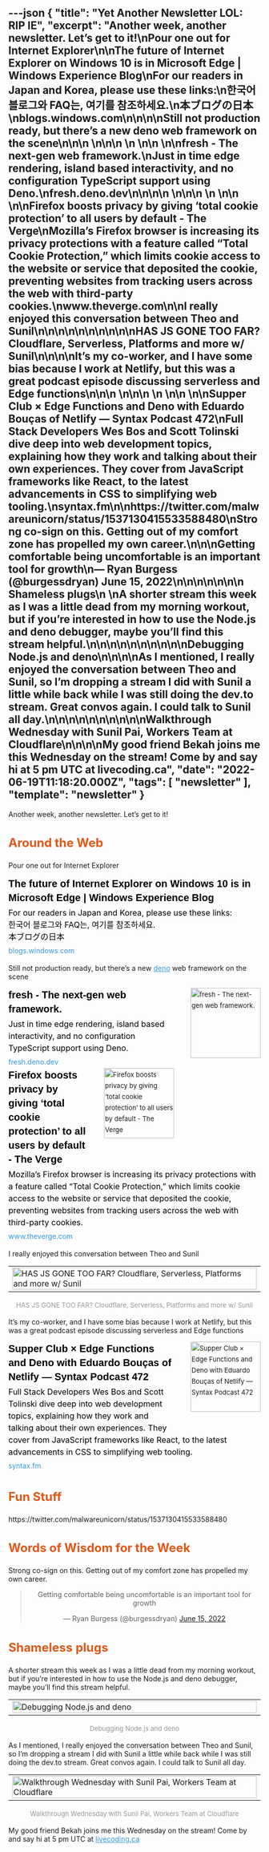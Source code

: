 ---json
{
  "title": "Yet Another Newsletter LOL: RIP IE",
  "excerpt": "Another week, another newsletter. Let’s get to it!\nPour one out for Internet Explorer\n\nThe future of Internet Explorer on Windows 10 is in Microsoft Edge | Windows Experience Blog\nFor our readers in Japan and Korea, please use these links:\n한국어 블로그와 FAQ는, 여기를 참조하세요.\n本ブログの日本\nblogs.windows.com\n\n\n\nStill not production ready, but there’s a new deno web framework on the scene\n\n\n          \n\n\n \n          \n\n          \n\nfresh - The next-gen web framework.\nJust in time edge rendering, island based interactivity, and no configuration TypeScript support using Deno.\nfresh.deno.dev\n\n\n\n          \n\n\n \n          \n\n          \n\nFirefox boosts privacy by giving ‘total cookie protection’ to all users by default - The Verge\nMozilla’s Firefox browser is increasing its privacy protections with a feature called “Total Cookie Protection,” which limits cookie access to the website or service that deposited the cookie, preventing websites from tracking users across the web with third-party cookies.\nwww.theverge.com\n\nI really enjoyed this conversation between Theo and Sunil\n\n\n\n\n\n\n\n\n\nHAS JS GONE TOO FAR? Cloudflare, Serverless, Platforms and more w/ Sunil\n\n\n\nIt’s my co-worker, and I have some bias because I work at Netlify, but this was a great podcast episode discussing serverless and Edge functions\n\n\n          \n\n\n \n          \n\n          \n\nSupper Club × Edge Functions and Deno with Eduardo Bouças of Netlify — Syntax Podcast 472\nFull Stack Developers Wes Bos and Scott Tolinski dive deep into web development topics, explaining how they work and talking about their own experiences. They cover from JavaScript frameworks like React, to the latest advancements in CSS to simplifying web tooling.\nsyntax.fm\n\nhttps://twitter.com/malwareunicorn/status/1537130415533588480\nStrong co-sign on this. Getting out of my comfort zone has propelled my own career.\n\n\nGetting comfortable being uncomfortable is an important tool for growth\n— Ryan Burgess (@burgessdryan) June 15, 2022\n\n\n\n\n\n\n      Shameless plugs\n    \nA shorter stream this week as I was a little dead from my morning workout, but if you’re interested in how to use the Node.js and deno debugger, maybe you’ll find this stream helpful.\n\n\n\n\n\n\n\n\n\nDebugging Node.js and deno\n\n\n\nAs I mentioned, I really enjoyed the conversation between Theo and Sunil, so I’m dropping a stream I did with Sunil a little while back while I was still doing the dev.to stream. Great convos again. I could talk to Sunil all day.\n\n\n\n\n\n\n\n\n\nWalkthrough Wednesday with Sunil Pai, Workers Team at Cloudflare\n\n\n\nMy good friend Bekah joins me this Wednesday on the stream! Come by and say hi at 5 pm UTC at livecoding.ca",
  "date": "2022-06-19T11:18:20.000Z",
  "tags": [
    "newsletter"
  ],
  "template": "newsletter"
}
---

<p>Another week, another newsletter. Let’s get to it!</p>

<h2 class="header-text" style="cursor:auto;color:#030A10;font-family:-apple-system,BlinkMacSystemFont,'Segoe UI',Helvetica,sans-serif;font-size:24px;font-weight:700;line-height:32px;text-align:left;color: #E15718;">
      Around the Web
    </h2>

<p>Pour one out for Internet Explorer</p>

<tbody><tr><td align="left" style="word-break:break-word;font-size:0px;padding:0px;"><div>
<div class="link-title" style="padding-bottom: 4px;font-weight:700;font-family:Helvetica,-apple-system,BlinkMacSystemFont,Segoe UI,sans-serif;color: #000000;font-size:20px;line-height:28px;"><a href="https://blogs.windows.com/windowsexperience/2021/05/19/the-future-of-internet-explorer-on-windows-10-is-in-microsoft-edge/?utm_campaign=Yet%20Another%20Newsletter%20LOL&amp;utm_medium=email&amp;utm_source=Revue%20newsletter" style="color: #000000;text-decoration: none;" target="_blank">The future of Internet Explorer on Windows 10 is in Microsoft Edge | Windows Experience Blog</a></div>
<div class="serif small-text link-description" style="padding-bottom: 4px;font-family:-apple-system,BlinkMacSystemFont,'Segoe UI',Helvetica,sans-serif;font-weight:400;font-size:16px;line-height:24px;color: #000000;"><div class="revue-p" style="margin:0;">For our readers in Japan and Korea, please use these links:</div>
<div class="revue-p" style="margin:0;">한국어 블로그와 FAQ는, 여기를 참조하세요.</div>
<div class="revue-p" style="margin:0;">本ブログの日本</div>
</div>
<div class="link-url" style="font-family:-apple-system,BlinkMacSystemFont,'Segoe UI',Helvetica,sans-serif;font-weight:400;font-size:14px;line-height:24px;"><a href="https://blogs.windows.com/windowsexperience/2021/05/19/the-future-of-internet-explorer-on-windows-10-is-in-microsoft-edge/?utm_campaign=Yet%20Another%20Newsletter%20LOL&amp;utm_medium=email&amp;utm_source=Revue%20newsletter" style="color: #3498DB;text-decoration:none;font-weight:400;" target="_blank">blogs.windows.com</a></div>
</div></td></tr></tbody>

<p>Still not production ready, but there’s a new <a href="https://deno.land?utm_campaign=Yet%20Another%20Newsletter%20LOL&amp;utm_medium=email&amp;utm_source=Revue%20newsletter" style="color:#3498DB;text-decoration:underline;" target="_blank">deno</a> web framework on the scene</p>

<tr><td align="left" style="word-break:break-word;font-size:0px;padding:0px;"><div style="cursor:auto;color:#3B424B;font-family:-apple-system,BlinkMacSystemFont,'Segoe UI',Helvetica,sans-serif;font-size:13px;font-weight: 400;line-height:22px;text-align:left;">
<!--[if mso]>
          <table border="0" cellpadding="0" cellspacing="0" width="140" align="right" style="width:140px;"><tr><td style="padding:0 0 30px 30px;">
          <![endif]-->
<a href="https://fresh.deno.dev/?utm_campaign=Yet%20Another%20Newsletter%20LOL&amp;utm_medium=email&amp;utm_source=Revue%20newsletter" style="text-decoration: none;" target="_blank">
<img align="right" alt="fresh - The next-gen web framework." class="link-image" height="140" src="https://s3.amazonaws.com/revue/items/images/016/432/056/thumb/home-og.png?1655342866" style="padding-left: 30px; padding-bottom: 36px;border:none;border-radius:0;outline:none;text-decoration:none;" width="140"/>
</a> <!--[if mso]>
          </td></tr></table>
          <![endif]-->
<div>
<div class="link-title" style="padding-bottom: 4px;font-weight:700;font-family:Helvetica,-apple-system,BlinkMacSystemFont,Segoe UI,sans-serif;color: #000000;font-size:20px;line-height:28px;"><a href="https://fresh.deno.dev/?utm_campaign=Yet%20Another%20Newsletter%20LOL&amp;utm_medium=email&amp;utm_source=Revue%20newsletter" style="color: #000000;text-decoration: none;" target="_blank">fresh - The next-gen web framework.</a></div>
<div class="serif small-text link-description" style="padding-bottom: 4px;font-family:-apple-system,BlinkMacSystemFont,'Segoe UI',Helvetica,sans-serif;font-weight:400;font-size:16px;line-height:24px;color: #000000;"><div class="revue-p" style="margin:0;">Just in time edge rendering, island based interactivity, and no configuration TypeScript support using Deno.</div>
</div>
<div class="link-url" style="font-family:-apple-system,BlinkMacSystemFont,'Segoe UI',Helvetica,sans-serif;font-weight:400;font-size:14px;line-height:24px;"><a href="https://fresh.deno.dev/?utm_campaign=Yet%20Another%20Newsletter%20LOL&amp;utm_medium=email&amp;utm_source=Revue%20newsletter" style="color: #3498DB;text-decoration:none;font-weight:400;" target="_blank">fresh.deno.dev</a></div>
</div>
</div></td></tr>

<tr><td align="left" style="word-break:break-word;font-size:0px;padding:0px;"><div style="cursor:auto;color:#3B424B;font-family:-apple-system,BlinkMacSystemFont,'Segoe UI',Helvetica,sans-serif;font-size:13px;font-weight: 400;line-height:22px;text-align:left;">
<!--[if mso]>
          <table border="0" cellpadding="0" cellspacing="0" width="140" align="right" style="width:140px;"><tr><td style="padding:0 0 30px 30px;">
          <![endif]-->
<a href="https://www.theverge.com/2022/6/14/23166537/firefox-privacy-total-cookie-protection-default?utm_campaign=Yet%20Another%20Newsletter%20LOL&amp;utm_medium=email&amp;utm_source=Revue%20newsletter" style="text-decoration: none;" target="_blank">
<img align="right" alt="Firefox boosts privacy by giving ‘total cookie protection’ to all users by default - The Verge" class="link-image" height="140" src="https://s3.amazonaws.com/revue/items/images/016/432/059/thumb/acastro_200207_3900_firefox_0001.0.jpg?1655342908" style="padding-left: 30px; padding-bottom: 36px;border:none;border-radius:0;outline:none;text-decoration:none;" width="140"/>
</a> <!--[if mso]>
          </td></tr></table>
          <![endif]-->
<div>
<div class="link-title" style="padding-bottom: 4px;font-weight:700;font-family:Helvetica,-apple-system,BlinkMacSystemFont,Segoe UI,sans-serif;color: #000000;font-size:20px;line-height:28px;"><a href="https://www.theverge.com/2022/6/14/23166537/firefox-privacy-total-cookie-protection-default?utm_campaign=Yet%20Another%20Newsletter%20LOL&amp;utm_medium=email&amp;utm_source=Revue%20newsletter" style="color: #000000;text-decoration: none;" target="_blank">Firefox boosts privacy by giving ‘total cookie protection’ to all users by default - The Verge</a></div>
<div class="serif small-text link-description" style="padding-bottom: 4px;font-family:-apple-system,BlinkMacSystemFont,'Segoe UI',Helvetica,sans-serif;font-weight:400;font-size:16px;line-height:24px;color: #000000;"><div class="revue-p" style="margin:0;">Mozilla’s Firefox browser is increasing its privacy protections with a feature called “Total Cookie Protection,” which limits cookie access to the website or service that deposited the cookie, preventing websites from tracking users across the web with third-party cookies.</div>
</div>
<div class="link-url" style="font-family:-apple-system,BlinkMacSystemFont,'Segoe UI',Helvetica,sans-serif;font-weight:400;font-size:14px;line-height:24px;"><a href="https://www.theverge.com/2022/6/14/23166537/firefox-privacy-total-cookie-protection-default?utm_campaign=Yet%20Another%20Newsletter%20LOL&amp;utm_medium=email&amp;utm_source=Revue%20newsletter" style="color: #3498DB;text-decoration:none;font-weight:400;" target="_blank">www.theverge.com</a></div>
</div>
</div></td></tr>

<p>I really enjoyed this conversation between Theo and Sunil</p>

<tbody><tr><td align="center" style="word-break:break-word;font-size:0px;padding:0px;"><table align="center" border="0" cellpadding="0" cellspacing="0" role="presentation" style="border-collapse:collapse;border-spacing:0px;"><tbody><tr><td style="width:650px;">
<a href="https://www.youtube.com/watch?utm_campaign=Yet%20Another%20Newsletter%20LOL&amp;utm_medium=email&amp;utm_source=Revue%20newsletter&amp;v=BiZgYAQRiS0" target="_blank">
<img alt="HAS JS GONE TOO FAR? Cloudflare, Serverless, Platforms and more w/ Sunil" height="auto" src="https://s3.amazonaws.com/revue/items/images/016/432/076/mail/hqdefault.jpg?1655342984" style="border:none;border-radius:0;display:block;outline:none;text-decoration:none;width:100%;height:auto;" title="HAS JS GONE TOO FAR? Cloudflare, Serverless, Platforms and more w/ Sunil" width="600"/>
</a></td></tr></tbody></table></td></tr><tr><td align="center" style="word-break:break-word;font-size:0px;padding:0px;padding-top:16px;"><div style="cursor:auto;color:#95989C;font-family:-apple-system,BlinkMacSystemFont,'Segoe UI',Helvetica,sans-serif;font-weight:400;font-size:13px;line-height:21px;text-align:center;">HAS JS GONE TOO FAR? Cloudflare, Serverless, Platforms and more w/ Sunil</div></td></tr></tbody>

<p>It’s my co-worker, and I have some bias because I work at Netlify, but this was a great podcast episode discussing serverless and Edge functions</p>

<tr><td align="left" style="word-break:break-word;font-size:0px;padding:0px;"><div style="cursor:auto;color:#3B424B;font-family:-apple-system,BlinkMacSystemFont,'Segoe UI',Helvetica,sans-serif;font-size:13px;font-weight: 400;line-height:22px;text-align:left;">
<!--[if mso]>
          <table border="0" cellpadding="0" cellspacing="0" width="140" align="right" style="width:140px;"><tr><td style="padding:0 0 30px 30px;">
          <![endif]-->
<a href="https://syntax.fm/show/472/supper-club-edge-functions-and-deno-with-eduardo-boucas-of-netlify?utm_campaign=Yet%20Another%20Newsletter%20LOL&amp;utm_medium=email&amp;utm_source=Revue%20newsletter" style="text-decoration: none;" target="_blank">
<img align="right" alt="Supper Club × Edge Functions and Deno with Eduardo Bouças of Netlify — Syntax Podcast 472" class="link-image" height="140" src="https://s3.amazonaws.com/revue/items/images/016/481/251/thumb/syntax-banner.png?1655611778" style="padding-left: 30px; padding-bottom: 36px;border:none;border-radius:0;outline:none;text-decoration:none;" width="140"/>
</a> <!--[if mso]>
          </td></tr></table>
          <![endif]-->
<div>
<div class="link-title" style="padding-bottom: 4px;font-weight:700;font-family:Helvetica,-apple-system,BlinkMacSystemFont,Segoe UI,sans-serif;color: #000000;font-size:20px;line-height:28px;"><a href="https://syntax.fm/show/472/supper-club-edge-functions-and-deno-with-eduardo-boucas-of-netlify?utm_campaign=Yet%20Another%20Newsletter%20LOL&amp;utm_medium=email&amp;utm_source=Revue%20newsletter" style="color: #000000;text-decoration: none;" target="_blank">Supper Club × Edge Functions and Deno with Eduardo Bouças of Netlify — Syntax Podcast 472</a></div>
<div class="serif small-text link-description" style="padding-bottom: 4px;font-family:-apple-system,BlinkMacSystemFont,'Segoe UI',Helvetica,sans-serif;font-weight:400;font-size:16px;line-height:24px;color: #000000;"><div class="revue-p" style="margin:0;">Full Stack Developers Wes Bos and Scott Tolinski dive deep into web development topics, explaining how they work and talking about their own experiences. They cover from JavaScript frameworks like React, to the latest advancements in CSS to simplifying web tooling.</div>
</div>
<div class="link-url" style="font-family:-apple-system,BlinkMacSystemFont,'Segoe UI',Helvetica,sans-serif;font-weight:400;font-size:14px;line-height:24px;"><a href="https://syntax.fm/show/472/supper-club-edge-functions-and-deno-with-eduardo-boucas-of-netlify?utm_campaign=Yet%20Another%20Newsletter%20LOL&amp;utm_medium=email&amp;utm_source=Revue%20newsletter" style="color: #3498DB;text-decoration:none;font-weight:400;" target="_blank">syntax.fm</a></div>
</div>
</div></td></tr>

<h2 class="header-text" style="cursor:auto;color:#030A10;font-family:-apple-system,BlinkMacSystemFont,'Segoe UI',Helvetica,sans-serif;font-size:24px;font-weight:700;line-height:32px;text-align:left;color: #E15718;">
      Fun Stuff
    </h2>

<p>https://twitter.com/malwareunicorn/status/1537130415533588480</p>
<h2 class="header-text" style="cursor:auto;color:#030A10;font-family:-apple-system,BlinkMacSystemFont,'Segoe UI',Helvetica,sans-serif;font-size:24px;font-weight:700;line-height:32px;text-align:left;color: #E15718;">
      Words of Wisdom for the Week
    </h2>

<p>Strong co-sign on this. Getting out of my comfort zone has propelled my own career.</p>

<p><html><body><div><blockquote align="center" class="twitter-tweet" data-dnt="true"><p dir="ltr" lang="en">Getting comfortable being uncomfortable is an important tool for growth</p>— Ryan Burgess (@burgessdryan) <a href="https://twitter.com/burgessdryan/status/1537121065054244866?ref_src=twsrc%5Etfw">June 15, 2022</a></blockquote></p>
<script async="" charset="utf-8" src="https://platform.twitter.com/widgets.js"></script>
<p></div></body></html></p>
<h2 class="header-text" style="cursor:auto;color:#030A10;font-family:-apple-system,BlinkMacSystemFont,'Segoe UI',Helvetica,sans-serif;font-size:24px;font-weight:700;line-height:32px;text-align:left;color: #E15718;">
      Shameless plugs
    </h2>

<p>A shorter stream this week as I was a little dead from my morning workout, but if you’re interested in how to use the Node.js and deno debugger, maybe you’ll find this stream helpful.</p>

<tbody><tr><td align="center" style="word-break:break-word;font-size:0px;padding:0px;"><table align="center" border="0" cellpadding="0" cellspacing="0" role="presentation" style="border-collapse:collapse;border-spacing:0px;"><tbody><tr><td style="width:650px;">
<a href="https://www.youtube.com/watch?utm_campaign=Yet%20Another%20Newsletter%20LOL&amp;utm_medium=email&amp;utm_source=Revue%20newsletter&amp;v=7dKkcJ6cTpA" target="_blank">
<img alt="Debugging Node.js and deno" height="auto" src="https://s3.amazonaws.com/revue/items/images/016/481/182/mail/maxresdefault.jpg?1655610947" style="border:none;border-radius:0;display:block;outline:none;text-decoration:none;width:100%;height:auto;" title="Debugging Node.js and deno" width="600"/>
</a></td></tr></tbody></table></td></tr><tr><td align="center" style="word-break:break-word;font-size:0px;padding:0px;padding-top:16px;"><div style="cursor:auto;color:#95989C;font-family:-apple-system,BlinkMacSystemFont,'Segoe UI',Helvetica,sans-serif;font-weight:400;font-size:13px;line-height:21px;text-align:center;">Debugging Node.js and deno</div></td></tr></tbody>

<p>As I mentioned, I really enjoyed the conversation between Theo and Sunil, so I’m dropping a stream I did with Sunil a little while back while I was still doing the dev.to stream. Great convos again. I could talk to Sunil all day.</p>

<tbody><tr><td align="center" style="word-break:break-word;font-size:0px;padding:0px;"><table align="center" border="0" cellpadding="0" cellspacing="0" role="presentation" style="border-collapse:collapse;border-spacing:0px;"><tbody><tr><td style="width:650px;">
<a href="https://www.youtube.com/watch?utm_campaign=Yet%20Another%20Newsletter%20LOL&amp;utm_medium=email&amp;utm_source=Revue%20newsletter&amp;v=zMEvgvSrPuo" target="_blank">
<img alt="Walkthrough Wednesday with Sunil Pai, Workers Team at Cloudflare" height="auto" src="https://s3.amazonaws.com/revue/items/images/016/432/099/mail/maxresdefault.jpg?1655343121" style="border:none;border-radius:0;display:block;outline:none;text-decoration:none;width:100%;height:auto;" title="Walkthrough Wednesday with Sunil Pai, Workers Team at Cloudflare" width="600"/>
</a></td></tr></tbody></table></td></tr><tr><td align="center" style="word-break:break-word;font-size:0px;padding:0px;padding-top:16px;"><div style="cursor:auto;color:#95989C;font-family:-apple-system,BlinkMacSystemFont,'Segoe UI',Helvetica,sans-serif;font-weight:400;font-size:13px;line-height:21px;text-align:center;">Walkthrough Wednesday with Sunil Pai, Workers Team at Cloudflare</div></td></tr></tbody>

<p>My good friend Bekah joins me this Wednesday on the stream! Come by and say hi at 5 pm UTC at <a href="https://www.twitch.tv/nickytonline/schedule?segmentID=63cdb4bf-e06d-4368-85f4-ba06b454846f&amp;utm_campaign=Yet%20Another%20Newsletter%20LOL&amp;utm_medium=email&amp;utm_source=Revue%20newsletter" style="color:#3498DB;text-decoration:underline;" target="_blank">livecoding.ca</a>
</p>
